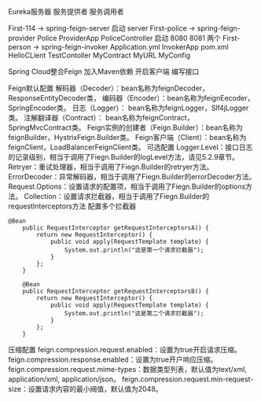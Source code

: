 
 Eureka服务器
服务提供者
服务调用者

First-114 -> spring-feign-server
启动 server 
First-police -> spring-feign-provider
Police  ProviderApp PoliceController 
启动 8080 8081 两个
First-person -> spring-feign-invoker
Application.yml InvokerApp pom.xml  HelloCLient TestContoller
MyContract MyURL MyConfig 

Spring Cloud整合Feign
	 加入Maven依赖
开启客户端
编写接口


Feign默认配置
	解码器（Decoder）：bean名称为feignDecoder，ResponseEntityDecoder类，
	编码器（Encoder）：bean名称为feignEecoder，SpringEncoder类。
	日志（Logger）： bean名称为feignLogger，Slf4jLogger类。
	注解翻译器（Contract）： bean名称为feignContract，SpringMvcContract类。
	Feign实例的创建者（Feign.Builder）：bean名称为feignBuilder，HystrixFeign.Builder类。
	Feign客户端（Client）：bean名称为feignClient，LoadBalancerFeignClient类。
可选配置
	Logger.Level：接口日志的记录级别，相当于调用了Fiegn.Builder的logLevel方法，请见5.2.9章节。
	Retryer：重试处理器，相当于调用了Fiegn.Builder的retryer方法。
	ErrorDecoder：异常解码器，相当于调用了Fiegn.Builder的errorDecoder方法。
	Request.Options：设置请求的配置项，相当于调用了Fiegn.Builder的options方法。
	Collection<RequestInterceptor>：设置请求拦截器，相当于调用了Fiegn.Builder的requestInterceptors方法
配置多个拦截器
```
@Bean
    public RequestInterceptor getRequestInterceptorsA() {
    	return new RequestInterceptor() {
			public void apply(RequestTemplate template) {
				System.out.println("这是第一个请求拦截器");
			}    		
    	};
    }
    
    @Bean
    public RequestInterceptor getRequestInterceptorsB() {
    	return new RequestInterceptor() {
			public void apply(RequestTemplate template) {
				System.out.println("这是第二个请求拦截器");
			}    		
    	};
    }

```
压缩配置
	feign.compression.request.enabled：设置为true开启请求压缩。
	feign.compression.response.enabled：设置为true开户响应压缩。
	feign.compression.request.mime-types：数据类型列表，默认值为text/xml, application/xml, application/json。
	feign.compression.request.min-request-size：设置请求内容的最小阀值，默认值为2048。

